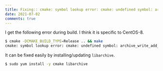 ```yaml
---
title: Fixing:: cmake: symbol lookup error: cmake: undefined symbol: archive_write_add_filter_zst
date: 2021-07-02
comments: true
---
```


I get the following error during build. I think it is specific to CentOS-8.


```sh
$ cmake -DCMAKE_BUILD_TYPE=Release .. && make
cmake: symbol lookup error: cmake: undefined symbol: archive_write_add_filter_zstd
```

It can be fixed easily by installing/updating `libarchive`.


```sh
$ sudo yum install -y cmake libarchive
```
